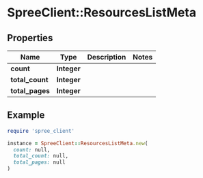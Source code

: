 # SpreeClient::ResourcesListMeta

## Properties

| Name | Type | Description | Notes |
| ---- | ---- | ----------- | ----- |
| **count** | **Integer** |  |  |
| **total_count** | **Integer** |  |  |
| **total_pages** | **Integer** |  |  |

## Example

```ruby
require 'spree_client'

instance = SpreeClient::ResourcesListMeta.new(
  count: null,
  total_count: null,
  total_pages: null
)
```

